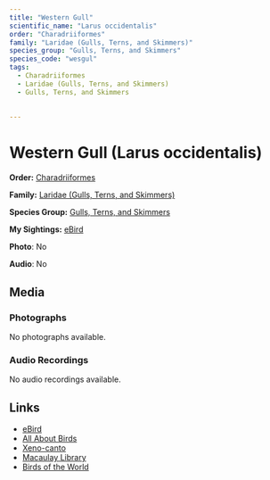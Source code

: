 ```yaml
---
title: "Western Gull"
scientific_name: "Larus occidentalis"
order: "Charadriiformes"
family: "Laridae (Gulls, Terns, and Skimmers)"
species_group: "Gulls, Terns, and Skimmers"
species_code: "wesgul"
tags: 
  - Charadriiformes
  - Laridae (Gulls, Terns, and Skimmers)
  - Gulls, Terns, and Skimmers
  
  
---
```


# Western Gull (Larus occidentalis)

**Order:** [Charadriiformes](/tags/charadriiformes)

**Family:** [Laridae (Gulls, Terns, and Skimmers)](/tags/laridae-gulls-terns-and-skimmers)

**Species Group:** [Gulls, Terns, and Skimmers](/tags/gulls-terns-and-skimmers)

**My Sightings:** [eBird](https://ebird.org/lifelist?r=world&time=life&spp=wesgul)

**Photo**: No 

**Audio**: No

## Media
### Photographs
No photographs available.

### Audio Recordings
No audio recordings available.

## Links
* [eBird](https://ebird.org/species/wesgul) 
* [All About Birds](https://www.allaboutbirds.org/guide/wesgul) 
* [Xeno-canto](https://www.xeno-canto.org/species/larus-occidentalis) 
* [Macaulay Library](https://search.macaulaylibrary.org/catalog?taxonCode=wesgul&sort=rating_rank_desc)
* [Birds of the World](https://birdsoftheworld.org/bow/species/wesgul)
